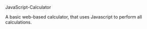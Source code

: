 JavaScript-Calculator

A basic web-based calculator, that uses Javascript to perform all calculations. 
